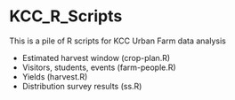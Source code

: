 # KCC_R_Scripts
This is a pile of R scripts for KCC Urban Farm data analysis

- Estimated harvest window (crop-plan.R)
- Visitors, students, events (farm-people.R)
- Yields (harvest.R)
- Distribution survey results (ss.R)
